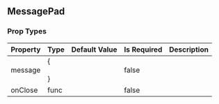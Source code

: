 ## MessagePad 



### Prop Types
Property | Type | Default Value | Is Required | Description
:--- | :--- | :--- | :--- | :---
message|{<br><br>}|&ensp;|false|&ensp;
onClose|func|&ensp;|false|&ensp;
